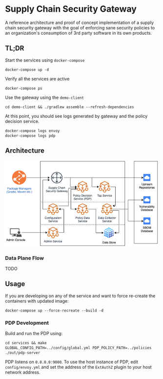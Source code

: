# Supply Chain Security Gateway

A reference architecture and proof of concept implementation of a supply chain security gateway with the goal of enforcing sane security policies to an organization's consumption of 3rd party software in its own products.

## TL;DR

Start the services using `docker-compose`

```
docker-compose up -d
```

Verify all the services are active

```
docker-compose ps
```

Use the gateway using the `demo-client`

```
cd demo-client && ./gradlew assemble --refresh-dependencies
```

At this point, you should see logs generated by gateway and the policy decision service.

```
docker-compose logs envoy
docker-compose logs pdp
```

## Architecture

![](docs/images/supply-chain-gateway-hld.png)

### Data Plane Flow

TODO

## Usage

If you are developing on any of the service and want to force re-create the containers with updated image:

```
docker-compose up --force-recreate --build -d
```

### PDP Development

Build and run the PDP using:

```
cd services && make
GLOBAL_CONFIG_PATH=../config/global.yml PDP_POLICY_PATH=../policies ./out/pdp-server
```

PDP listens on `0.0.0.0:9000`. To use the host instance of PDP, edit `config/envoy.yml` and set the address of the `ExtAuthZ` plugin to your host network address.